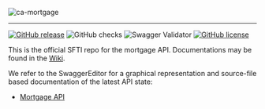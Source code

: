 <!-- ![SFTI_Banner](https://user-images.githubusercontent.com/116151702/232762217-ac254483-0d25-4234-857b-376ff8dbb1e7.png) -->
![ca-mortgage](https://user-images.githubusercontent.com/116151702/236231740-68b1595a-3cf7-4c5c-9623-3e014d827436.png)


---
[![GitHub release](https://img.shields.io/github/release/swissfintechinnovations/ca-mortgage)](https://github.com/swissfintechinnovations/ca-mortgage/releases/)
![GitHub checks](https://img.shields.io/github/checks-status/swissfintechinnovations/ca-mortgage/main)
![Swagger Validator](https://img.shields.io/swagger/valid/3.0?specUrl=https%3A%2F%2Fraw.githubusercontent.com%2FOAI%2FOpenAPI-Specification%2Fmaster%2Fexamples%2Fv2.0%2Fjson%2Fpetstore-expanded.json)
[![GitHub license](https://img.shields.io/github/license/swissfintechinnovations/ca-mortgage)](https://github.com/swissfintechinnovations/ca-mortgage/blob/main/LICENSE)

This is the official SFTI repo for the mortgage API. Documentations may be found in the [Wiki](https://github.com/swissfintechinnovations/ca-mortgage/wiki).

We refer to the SwaggerEditor for a graphical representation and source-file based documentation of the latest API state:
- [Mortgage API](https://editor.swagger.io/?url=https://raw.githubusercontent.com/swissfintechinnovations/ca-mortgage/main/mortgageAPI.yaml)